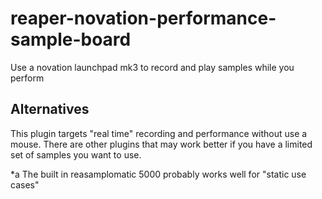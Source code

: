 # reaper-novation-performance-sample-board
Use a novation launchpad mk3 to record and play samples while you perform


## Alternatives

This plugin targets "real time" recording and performance without use a mouse. There are other plugins that may work better if you have a limited set of samples you want to use. 

*a The built in reasamplomatic 5000 probably works well for "static use cases"


